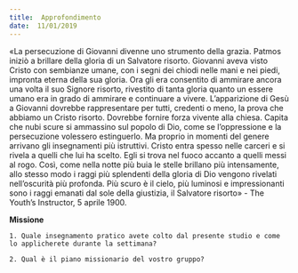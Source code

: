```yaml
---
title:  Approfondimento
date:  11/01/2019
---
```


«La persecuzione di Giovanni divenne uno strumento della grazia. Patmos iniziò a brillare della gloria di un Salvatore risorto. Giovanni aveva visto Cristo con sembianze umane, con i segni dei chiodi nelle mani e nei piedi, impronta eterna della sua gloria. Ora gli era consentito di ammirare ancora una volta il suo Signore risorto, rivestito di tanta gloria quanto un essere umano era in grado di ammirare e continuare a vivere. L’apparizione di Gesù a Giovanni dovrebbe rappresentare per tutti, credenti o meno, la prova che abbiamo un Cristo risorto. Dovrebbe fornire forza vivente alla chiesa. Capita che nubi scure si ammassino sul popolo di Dio, come se l’oppressione e la persecuzione volessero estinguerlo. Ma proprio in momenti del genere arrivano gli insegnamenti più istruttivi. Cristo entra spesso nelle carceri e si rivela a quelli che lui ha scelto. Egli si trova nel fuoco accanto a quelli messi al rogo. Così, come nella notte più buia le stelle brillano più intensamente, allo stesso modo i raggi più splendenti della gloria di Dio vengono rivelati nell’oscurità più profonda. Più scuro è il cielo, più luminosi e impressionanti sono i raggi emanati dal sole della giustizia, il Salvatore risorto» - The Youth’s Instructor, 5 aprile 1900.

**Missione**

`1. Quale insegnamento pratico avete colto dal presente studio e come lo applicherete durante la settimana?`

`2. Qual è il piano missionario del vostro gruppo?`